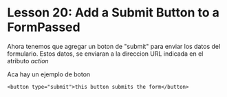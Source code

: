 # Lesson 20: Add a Submit Button to a FormPassed

Ahora tenemos que agregar un boton de "submit" para enviar los datos del formulario.
Estos datos, se enviaran a la direccion URL indicada en el atributo _action_

Aca hay un ejemplo de boton
~~~
<button type="submit">this button submits the form</button>
~~~
